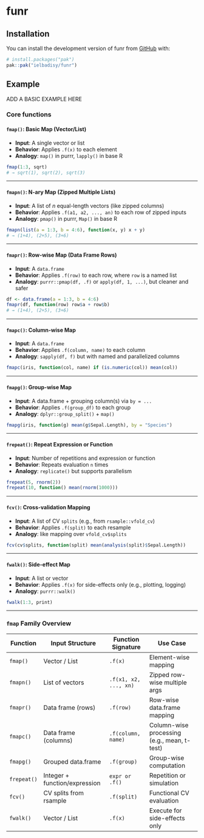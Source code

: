 
# funr

## Installation

You can install the development version of funr from [GitHub](https://github.com/) with:

```r
# install.packages("pak")
pak::pak("ielbadisy/funr")
```

## Example

ADD A BASIC EXAMPLE HERE
### Core functions

#### `fmap()`: Basic Map (Vector/List)

* **Input**: A single vector or list
* **Behavior**: Applies `.f(x)` to each element
* **Analogy**: `map()` in purrr, `lapply()` in base R

```r
fmap(1:3, sqrt)
# → sqrt(1), sqrt(2), sqrt(3)
```

---

#### `fmapn()`: N-ary Map (Zipped Multiple Lists)

* **Input**: A list of *n* equal-length vectors (like zipped columns)
* **Behavior**: Applies `.f(a1, a2, ..., an)` to each row of zipped inputs
* **Analogy**: `pmap()` in purrr, `Map()` in base R

```r
fmapn(list(a = 1:3, b = 4:6), function(x, y) x + y)
# → (1+4), (2+5), (3+6)
```

---

#### `fmapr()`: Row-wise Map (Data Frame Rows)

* **Input**: A `data.frame`
* **Behavior**: Applies `.f(row)` to each row, where `row` is a named list
* **Analogy**: `purrr::pmap(df, .f)` or `apply(df, 1, ...)`, but cleaner and safer

```r
df <- data.frame(a = 1:3, b = 4:6)
fmapr(df, function(row) row$a + row$b)
# → (1+4), (2+5), (3+6)
```

---

#### `fmapc()`: Column-wise Map

* **Input**: A `data.frame`
* **Behavior**: Applies `.f(column, name)` to each column
* **Analogy**: `sapply(df, f)` but with named and parallelized columns

```r
fmapc(iris, function(col, name) if (is.numeric(col)) mean(col))
```

---

#### `fmapg()`: Group-wise Map

* **Input**: A data.frame + grouping column(s) via `by = ...`
* **Behavior**: Applies `.f(group_df)` to each group
* **Analogy**: `dplyr::group_split()` + `map()`

```r
fmapg(iris, function(g) mean(g$Sepal.Length), by = "Species")
```

---

#### `frepeat()`: Repeat Expression or Function

* **Input**: Number of repetitions and expression or function
* **Behavior**: Repeats evaluation `n` times
* **Analogy**: `replicate()` but supports parallelism

```r
frepeat(5, rnorm(2))
frepeat(10, function() mean(rnorm(1000)))
```

---

#### `fcv()`: Cross-validation Mapping

* **Input**: A list of CV `splits` (e.g., from `rsample::vfold_cv`)
* **Behavior**: Applies `.f(split)` to each resample
* **Analogy**: like mapping over `vfold_cv$splits`

```r
fcv(cv$splits, function(split) mean(analysis(split)$Sepal.Length))
```

---

#### `fwalk()`: Side-effect Map

* **Input**: A list or vector
* **Behavior**: Applies `.f(x)` for side-effects only (e.g., plotting, logging)
* **Analogy**: `purrr::walk()`

```r
fwalk(1:3, print)
```

---

### `fmap` Family Overview

| Function    | Input Structure               | Function Signature    | Use Case                                    |
| ----------- | ----------------------------- | --------------------- | ------------------------------------------- |
| `fmap()`    | Vector / List                 | `.f(x)`               | Element-wise mapping                        |
| `fmapn()`   | List of vectors               | `.f(x1, x2, ..., xn)` | Zipped row-wise multiple args               |
| `fmapr()`   | Data frame (rows)             | `.f(row)`             | Row-wise data.frame mapping                 |
| `fmapc()`   | Data frame (columns)          | `.f(column, name)`    | Column-wise processing (e.g., mean, t-test) |
| `fmapg()`   | Grouped data.frame            | `.f(group)`           | Group-wise computation                      |
| `frepeat()` | Integer + function/expression | `expr or .f()`        | Repetition or simulation                    |
| `fcv()`     | CV splits from rsample        | `.f(split)`           | Functional CV evaluation                    |
| `fwalk()`   | Vector / List                 | `.f(x)`               | Execute for side-effects only               |

